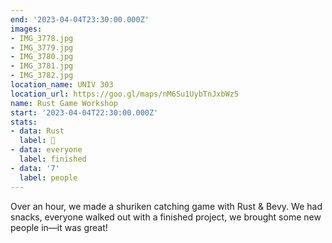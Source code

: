 ```yaml
---
end: '2023-04-04T23:30:00.000Z'
images:
- IMG_3778.jpg
- IMG_3779.jpg
- IMG_3780.jpg
- IMG_3781.jpg
- IMG_3782.jpg
location_name: UNIV 303
location_url: https://goo.gl/maps/nM6Su1UybTnJxbWz5
name: Rust Game Workshop
start: '2023-04-04T22:30:00.000Z'
stats:
- data: Rust
  label: 🦀
- data: everyone
  label: finished
- data: '7'
  label: people
---
```


Over an hour, we made a shuriken catching game with Rust & Bevy. We had snacks, everyone walked out with a finished project, we brought some new people in—it was great!
